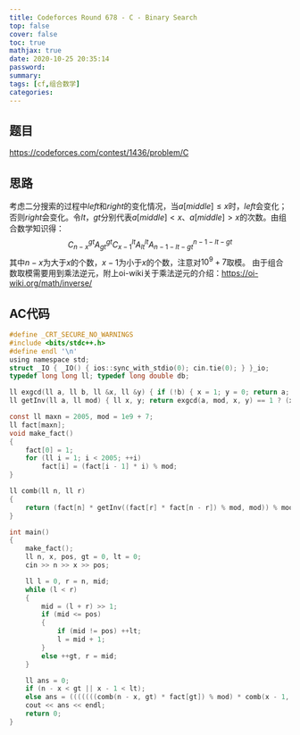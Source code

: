 ```yaml
---
title: Codeforces Round 678 - C - Binary Search
top: false
cover: false
toc: true
mathjax: true
date: 2020-10-25 20:35:14
password:
summary:
tags: [cf,组合数学]
categories:
---
```


## 题目
<!--more-->
https://codeforces.com/contest/1436/problem/C

## 思路
考虑二分搜索的过程中$left$和$right$的变化情况，当$a[middle]\leq x$时，$left$会变化；否则$right$会变化。令$lt$，$gt$分别代表$a[middle]\lt x$、$a[middle]\gt x$的次数。由组合数学知识得：
$$
C_{n-x}^{gt}A_{gt}^{gt}C_{x-1}^{lt}A_{lt}^{lt}A_{n-1-lt-gt}^{n-1-lt-gt}
$$
其中$n-x$为大于$x$的个数，$x-1$为小于$x$的个数，注意对$10^9+7$取模。
由于组合数取模需要用到乘法逆元，附上oi-wiki关于乘法逆元的介绍：https://oi-wiki.org/math/inverse/

## AC代码
```c
#define _CRT_SECURE_NO_WARNINGS
#include <bits/stdc++.h>
#define endl '\n'
using namespace std;
struct _IO { _IO() { ios::sync_with_stdio(0); cin.tie(0); } }_io;
typedef long long ll; typedef long double db;

ll exgcd(ll a, ll b, ll &x, ll &y) { if (!b) { x = 1; y = 0; return a; }ll d = exgcd(b, a % b, x, y); ll t = x; x = y; y = t - (a / b) * y; return d; }
ll getInv(ll a, ll mod) { ll x, y; return exgcd(a, mod, x, y) == 1 ? (x % mod + mod) % mod : -1; }

const ll maxn = 2005, mod = 1e9 + 7;
ll fact[maxn];
void make_fact()
{
	fact[0] = 1;
	for (ll i = 1; i < 2005; ++i)
		fact[i] = (fact[i - 1] * i) % mod;
}

ll comb(ll n, ll r)
{
	return (fact[n] * getInv((fact[r] * fact[n - r]) % mod, mod)) % mod;
}

int main()
{
	make_fact();
	ll n, x, pos, gt = 0, lt = 0;
	cin >> n >> x >> pos;

	ll l = 0, r = n, mid;
	while (l < r)
	{
		mid = (l + r) >> 1;
		if (mid <= pos)
		{
			if (mid != pos) ++lt;
			l = mid + 1;
		}
		else ++gt, r = mid;
	}

	ll ans = 0;
	if (n - x < gt || x - 1 < lt);
	else ans = (((((((comb(n - x, gt) * fact[gt]) % mod) * comb(x - 1, lt)) % mod) * fact[lt]) % mod) * fact[n - lt - gt - 1]) % mod;
	cout << ans << endl;
	return 0;
}
```